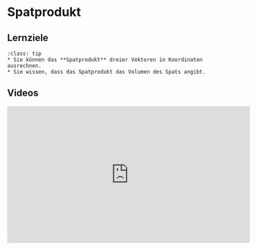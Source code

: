 # Spatprodukt

## Lernziele

```{admonition} Lernziele 
:class: tip
* Sie können das **Spatprodukt** dreier Vektoren in Koordinaten ausrechnen.
* Sie wissen, dass das Spatprodukt das Volumen des Spats angibt.
```

## Videos

<iframe width="560" height="315" src="https://www.youtube.com/embed/plM5HpVjycE" title="YouTube video player" frameborder="0" allow="accelerometer; autoplay; clipboard-write; encrypted-media; gyroscope; picture-in-picture" allowfullscreen></iframe>